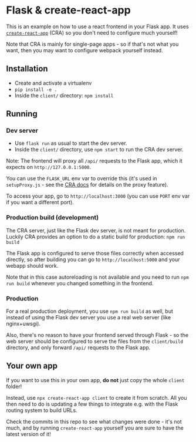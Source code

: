 # Flask & create-react-app

This is an example on how to use a react frontend in your Flask app.
It uses [`create-react-app`][cra] (CRA) so you don't need to configure much yourself!

Note that CRA is mainly for single-page apps - so if that's not what you want,
then you may want to configure webpack yourself instead.

## Installation

- Create and activate a virtualenv
- `pip install -e .`
- Inside the `client/` directory: `npm install`

## Running

### Dev server

- Use `flask run` as usual to start the dev server.
- Inside the `client/` directory, use `npm start` to run the CRA dev server.

Note: The frontend will proxy all `/api/` requests to the Flask app, which it expects
on `http://127.0.0.1:5000`.

You can use the `FLASK_URL` env var to override this (it's used in `setupProxy.js` - see
the [CRA docs][cra-proxy] for details on the proxy feature).

To access your app, go to `http://localhost:3000` (you can use `PORT` env var if you want
a different port).

### Production build (development)

The CRA server, just like the Flask dev server, is not meant for production. Luckily CRA
provides an option to do a static build for production: `npm run build`

The Flask app is configured to serve those files correctly when accessed directly, so
after building you can go to `http://localhost:5000` and your webapp should work.

Note that in this case autoreloading is not available and you need to run `npm run build`
whenever you changed something in the frontend.

### Production

For a real production deployment, you use `npm run build` as well, but instead of using
the Flask dev server you use a real web server (like nginx+uwsgi).

Also, there's no reason to have your frontend served through Flask - so the web server should
be configured to serve the files from the `client/build` directory, and only forward `/api/`
requests to the Flask app.

## Your own app

If you want to use this in your own app, **do not** just copy the whole `client` folder!

Instead, use `npx create-react-app client` to create it from scratch. All you then need to do
is updating a few things to integrate e.g. with the Flask routing system to build URLs.

Check the commits in this repo to see what changes were done - it's not much, and by running
`create-react-app` yourself you are sure to have the latest version of it!

[cra]: https://facebook.github.io/create-react-app/
[cra-proxy]: https://facebook.github.io/create-react-app/docs/proxying-api-requests-in-development
